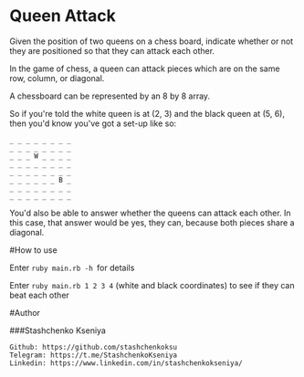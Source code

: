 # Queen Attack

Given the position of two queens on a chess board, indicate whether or not they
are positioned so that they can attack each other.

In the game of chess, a queen can attack pieces which are on the same
row, column, or diagonal.

A chessboard can be represented by an 8 by 8 array.

So if you're told the white queen is at (2, 3) and the black queen at
(5, 6), then you'd know you've got a set-up like so:

```text
_ _ _ _ _ _ _ _
_ _ _ _ _ _ _ _
_ _ _ W _ _ _ _
_ _ _ _ _ _ _ _
_ _ _ _ _ _ _ _
_ _ _ _ _ _ B _
_ _ _ _ _ _ _ _
_ _ _ _ _ _ _ _
```

You'd also be able to answer whether the queens can attack each other.
In this case, that answer would be yes, they can, because both pieces
share a diagonal.

#How to use

Enter `ruby main.rb -h `for details

Enter `ruby main.rb 1 2 3 4` (white and black coordinates) to see if they can beat each other

#Author

###Stashchenko Kseniya

    Github: https://github.com/stashchenkoksu
    Telegram: https://t.me/StashchenkoKseniya
    Linkedin: https://www.linkedin.com/in/stashchenkokseniya/

